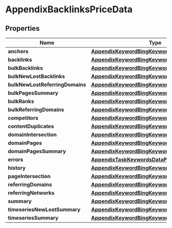 

# AppendixBacklinksPriceData


## Properties

| Name | Type | Description | Notes |
|------------ | ------------- | ------------- | -------------|
|**anchors** | [**AppendixKeywordBingKeywordsDataPriceDataInfo**](AppendixKeywordBingKeywordsDataPriceDataInfo.md) |  |  [optional] |
|**backlinks** | [**AppendixKeywordBingKeywordsDataPriceDataInfo**](AppendixKeywordBingKeywordsDataPriceDataInfo.md) |  |  [optional] |
|**bulkBacklinks** | [**AppendixKeywordBingKeywordsDataPriceDataInfo**](AppendixKeywordBingKeywordsDataPriceDataInfo.md) |  |  [optional] |
|**bulkNewLostBacklinks** | [**AppendixKeywordBingKeywordsDataPriceDataInfo**](AppendixKeywordBingKeywordsDataPriceDataInfo.md) |  |  [optional] |
|**bulkNewLostReferringDomains** | [**AppendixKeywordBingKeywordsDataPriceDataInfo**](AppendixKeywordBingKeywordsDataPriceDataInfo.md) |  |  [optional] |
|**bulkPagesSummary** | [**AppendixKeywordBingKeywordsDataPriceDataInfo**](AppendixKeywordBingKeywordsDataPriceDataInfo.md) |  |  [optional] |
|**bulkRanks** | [**AppendixKeywordBingKeywordsDataPriceDataInfo**](AppendixKeywordBingKeywordsDataPriceDataInfo.md) |  |  [optional] |
|**bulkReferringDomains** | [**AppendixKeywordBingKeywordsDataPriceDataInfo**](AppendixKeywordBingKeywordsDataPriceDataInfo.md) |  |  [optional] |
|**competitors** | [**AppendixKeywordBingKeywordsDataPriceDataInfo**](AppendixKeywordBingKeywordsDataPriceDataInfo.md) |  |  [optional] |
|**contentDuplicates** | [**AppendixKeywordBingKeywordsDataPriceDataInfo**](AppendixKeywordBingKeywordsDataPriceDataInfo.md) |  |  [optional] |
|**domainIntersection** | [**AppendixKeywordBingKeywordsDataPriceDataInfo**](AppendixKeywordBingKeywordsDataPriceDataInfo.md) |  |  [optional] |
|**domainPages** | [**AppendixKeywordBingKeywordsDataPriceDataInfo**](AppendixKeywordBingKeywordsDataPriceDataInfo.md) |  |  [optional] |
|**domainPagesSummary** | [**AppendixKeywordBingKeywordsDataPriceDataInfo**](AppendixKeywordBingKeywordsDataPriceDataInfo.md) |  |  [optional] |
|**errors** | [**AppendixTaskKeywordsDataPriceDataInfo**](AppendixTaskKeywordsDataPriceDataInfo.md) |  |  [optional] |
|**history** | [**AppendixKeywordBingKeywordsDataPriceDataInfo**](AppendixKeywordBingKeywordsDataPriceDataInfo.md) |  |  [optional] |
|**pageIntersection** | [**AppendixKeywordBingKeywordsDataPriceDataInfo**](AppendixKeywordBingKeywordsDataPriceDataInfo.md) |  |  [optional] |
|**referringDomains** | [**AppendixKeywordBingKeywordsDataPriceDataInfo**](AppendixKeywordBingKeywordsDataPriceDataInfo.md) |  |  [optional] |
|**referringNetworks** | [**AppendixKeywordBingKeywordsDataPriceDataInfo**](AppendixKeywordBingKeywordsDataPriceDataInfo.md) |  |  [optional] |
|**summary** | [**AppendixKeywordBingKeywordsDataPriceDataInfo**](AppendixKeywordBingKeywordsDataPriceDataInfo.md) |  |  [optional] |
|**timeseriesNewLostSummary** | [**AppendixKeywordBingKeywordsDataPriceDataInfo**](AppendixKeywordBingKeywordsDataPriceDataInfo.md) |  |  [optional] |
|**timeseriesSummary** | [**AppendixKeywordBingKeywordsDataPriceDataInfo**](AppendixKeywordBingKeywordsDataPriceDataInfo.md) |  |  [optional] |



